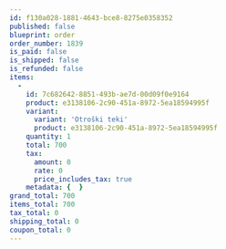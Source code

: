 ```yaml
---
id: f130a028-1881-4643-bce8-8275e0358352
published: false
blueprint: order
order_number: 1839
is_paid: false
is_shipped: false
is_refunded: false
items:
  -
    id: 7c682642-8851-493b-ae7d-00d09f0e9164
    product: e3138106-2c90-451a-8972-5ea18594995f
    variant:
      variant: 'Otroški teki'
      product: e3138106-2c90-451a-8972-5ea18594995f
    quantity: 1
    total: 700
    tax:
      amount: 0
      rate: 0
      price_includes_tax: true
    metadata: {  }
grand_total: 700
items_total: 700
tax_total: 0
shipping_total: 0
coupon_total: 0
---
```


